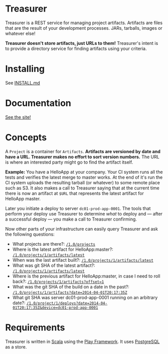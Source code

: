 # Treasurer

Treasurer is a REST service for managing project artifacts. Artifacts are files
that are the result of your development processes. JARs, tarballs, images or
whatever else!

**Treasurer doesn't store artifacts, just URLs to them!** Treasurer's intent is
to provide a directory service for finding artifacts using your criteria.

# Installing

See [INSTALL.md](INSTALL.md)

# Documentation

[See the site!](http://gphat.github.io/treasurer/)

# Concepts

A `Project` is a container for `Artifacts`. **Artifacts are versioned by date and
have a URL. Treasurer makes no effort to sort version numbers.** The URL is where
an interested party might go to find the artifact itself.

**Example:** You have a HelloApp at your company. Your CI system runs all the tests
and verifies the latest merge to master works. At the end of it's run the CI
system uploads the resulting tarball (or whatever) to some remote place such as
S3. It also makes a call to Treasurer saying that at the current time there is
now an artifact at `$URL` that represents the latest artifact for HelloApp master.

Later you initiate a deploy to server `dc01-prod-app-0001`. The tools that perform
your deploy use Treasurer to determine _what_ to deploy and — after a successful
deploy — you make a call to Treasurer confirming.

Now other parts of your infrastructure can easily query Treasurer and ask the
following questions:

* What projects are there?: [`/1.0/projects`](http://gphat.github.io/treasurer/docs.html#projects-getAll)
* Where is the latest artifact for HelloApp:master?: [`/1.0/projects/1/artifacts/latest`](http://gphat.github.io/treasurer/docs.html#artifacts-latest)
* When was the last artifact built?: [`/1.0/projects/1/artifacts/latest`](http://gphat.github.io/treasurer/docs.html#artifacts-latest)
* What was git SHA of the latest artifact?: [`/1.0/projects/1/artifacts/latest`](http://gphat.github.io/treasurer/docs.html#artifacts-latest)
* Where is the previous artifact for HelloApp:master, in case I need to roll back?: [`/1.0/projects/1/artifacts?offset=1`](http://gphat.github.io/treasurer/docs.html#artifacts-offset)
* What was the git SHA of the build on a date in the past?: [`/1.0/projects/1/artifacts?date=2014-04-01T20:17:35Z`](http://gphat.github.io/treasurer/docs.html#artifacts-getByDate)
* What git SHA was server dc01-prod-app-0001 running on an arbitrary date?: [`/1.0/project/1/deploys?date=2014-04-01T20:17:35Z&device=dc01-prod-app-0001`](http://gphat.github.io/treasurer/docs.html#deploys-getByDate)

# Requirements

Treasurer is written in [Scala](http://www.scala-lang.org/) using the
[Play Framework](http://www.playframework.com/). It uses
[PostgreSQL](http://www.postgresql.org/) as a store.
